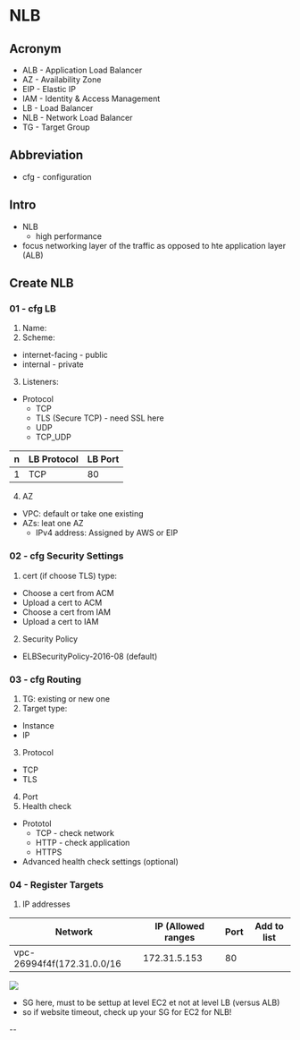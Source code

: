 # NLB

## Acronym
* ALB - Application Load Balancer
* AZ - Availability Zone
* EIP - Elastic IP
* IAM - Identity & Access Management
* LB - Load Balancer
* NLB - Network Load Balancer
* TG - Target Group

## Abbreviation
* cfg - configuration

## Intro
* NLB
  * high performance
* focus networking layer of the traffic as opposed to hte application layer (ALB)

## Create NLB
### 01 - cfg LB
1) Name: <string>
2) Scheme:
  * internet-facing - public
  * internal - private
3) Listeners:
  * Protocol
    * TCP
    * TLS (Secure TCP) - need SSL here
    * UDP
    * TCP_UDP

|n|LB Protocol|LB Port|
|-|-----------|-------|
|1|TCP        | 80    |

4) AZ
  * VPC: default or take one existing
  * AZs: leat one AZ
    * IPv4 address: Assigned by AWS or EIP
  
### 02 - cfg Security Settings
1) cert (if choose TLS) type:
  * Choose a cert from ACM
  * Upload a cert to ACM
  * Choose a cert from IAM
  * Upload a cert to IAM
2) Security Policy
 * ELBSecurityPolicy-2016-08 (default)
  

### 03 - cfg Routing
1) TG: existing or new one
2) Target type:
  * Instance
  * IP
3) Protocol
  * TCP
  * TLS
4) Port
5) Health check
  * Prototol
    * TCP - check network
    * HTTP - check application
    * HTTPS
  * Advanced health check settings (optional)
  
### 04 - Register Targets
1) IP addresses

|Network                   |IP (Allowed ranges|Port|Add to list|
|--------------------------|------------------|----|-----------|
|vpc-26994f4f(172.31.0.0/16|172.31.5.153      | 80 |           |


[<img src="https://i.imgur.com/wFnUQ5m.png">](https://i.imgur.com/wFnUQ5m.png)

* SG here, must to be settup at level EC2 et not at level LB (versus ALB)
* so if website timeout, check up your SG for EC2 for NLB!

--

